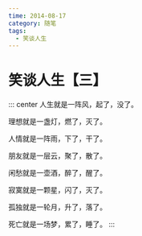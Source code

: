 ```yaml
---
time: 2014-08-17
category: 随笔
tags:
  - 笑谈人生
---
```


# 笑谈人生【三】

::: center
人生就是一阵风，起了，没了。

理想就是一盏灯，燃了，灭了。

人情就是一阵雨，下了，干了。

朋友就是一层云，聚了，散了。

闲愁就是一壶酒，醉了，醒了。

寂寞就是一颗星，闪了，灭了。

孤独就是一轮月，升了，落了。

死亡就是一场梦，累了，睡了。
:::
